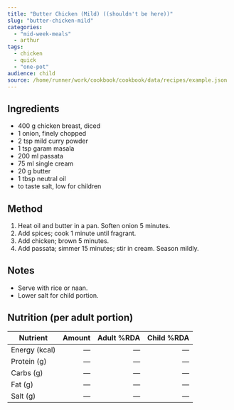 ```yaml
---
title: "Butter Chicken (Mild) ((shouldn't be here))"
slug: "butter-chicken-mild"
categories:
  - "mid-week-meals"
  - arthur
tags:
  - chicken
  - quick
  - "one-pot"
audience: child
source: /home/runner/work/cookbook/cookbook/data/recipes/example.json
---
```


## Ingredients

- 400 g chicken breast, diced
- 1 onion, finely chopped
- 2 tsp mild curry powder
- 1 tsp garam masala
- 200 ml passata
- 75 ml single cream
- 20 g butter
- 1 tbsp neutral oil
- to taste salt, low for children

## Method

1. Heat oil and butter in a pan. Soften onion 5 minutes.
2. Add spices; cook 1 minute until fragrant.
3. Add chicken; brown 5 minutes.
4. Add passata; simmer 15 minutes; stir in cream. Season mildly.

## Notes

- Serve with rice or naan.
- Lower salt for child portion.

## Nutrition (per adult portion)

| Nutrient | Amount | Adult %RDA | Child %RDA |
|---|---:|---:|---:|
| Energy (kcal) | — | — | — |
| Protein (g) | — | — | — |
| Carbs (g) | — | — | — |
| Fat (g) | — | — | — |
| Salt (g) | — | — | — |
